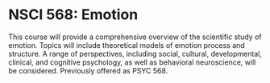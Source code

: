 # NSCI 568: Emotion

This course will provide a comprehensive overview of the scientific study of emotion. Topics will include theoretical models of emotion process and structure. A range of perspectives, including social, cultural, developmental, clinical, and cognitive psychology, as well as behavioral neuroscience, will be considered. Previously offered as PSYC 568.